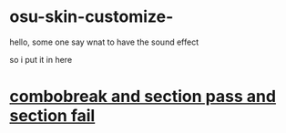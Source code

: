 # osu-skin-customize-

hello, some one say wnat to have the sound effect

so i put it in here

# [combobreak and section pass and section fail](https://github.com/williamlun/osu-skin-customize-/raw/master/combobreak_sectionpass_fail.rar)
